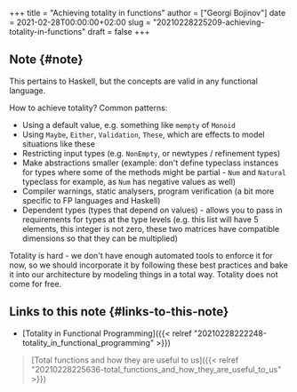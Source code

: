 +++
title = "Achieving totality in functions"
author = ["Georgi Bojinov"]
date = 2021-02-28T00:00:00+02:00
slug = "20210228225209-achieving-totality-in-functions"
draft = false
+++

## Note {#note}

This pertains to Haskell, but the concepts are valid in any functional language.

How to achieve totality? Common patterns:

-   Using a default value, e.g. something like `mempty` of `Monoid`
-   Using `Maybe`, `Either`, `Validation`, `These`, which are effects to model situations like these
-   Restricting input types (e.g. `NonEmpty`, or newtypes / refinement types)
-   Make abstractions smaller (example: don't define typeclass instances for types where some of the methods might
    be partial - `Num` and `Natural` typeclass for example, as `Num` has negative values as well)
-   Compiler warnings, static analysers, program verification (a bit more specific to FP languages and Haskell)
-   Dependent types (types that depend on values) - allows you to pass in requirements for types at the type
    levels (e.g. this list will have 5 elements, this integer is not zero, these two matrices have compatible
    dimensions so that they can be multiplied)

Totality is hard - we don't have enough automated tools to enforce it for now, so we should incorporate it by following these best practices and bake it into our architecture by modeling things in a total way. Totality does not come for free.


## Links to this note {#links-to-this-note}

-   [Totality in Functional Programming]({{< relref "20210228222248-totality_in_functional_programming" >}})

> [Total functions and how they are useful to us]({{< relref "20210228225636-total_functions_and_how_they_are_useful_to_us" >}})
